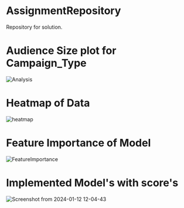 # AssignmentRepository
Repository for solution.

# Audience Size plot for Campaign_Type 
![Analysis](https://github.com/ozkanuysal/AssignmentRepository/assets/61411331/bbe49005-90e1-4115-9700-5afabd7b3570)

# Heatmap of Data
![heatmap](https://github.com/ozkanuysal/AssignmentRepository/assets/61411331/2a690405-7de4-4e87-80fb-233a7d2472ac)
# Feature Importance of Model 
![FeatureImportance](https://github.com/ozkanuysal/AssignmentRepository/assets/61411331/be0adcc6-bb63-4401-b9d7-bfaaafef1fba)

# Implemented Model's with score's
![Screenshot from 2024-01-12 12-04-43](https://github.com/ozkanuysal/AssignmentRepository/assets/61411331/c13d05dc-3cd5-4c80-bff1-148e171c7aaf)
